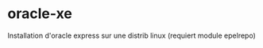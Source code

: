 oracle-xe
===============

Installation d'oracle express sur une distrib linux (requiert module epelrepo)